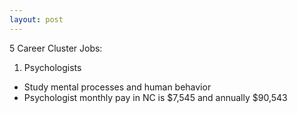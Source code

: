 ```yaml
---
layout: post
---
```



 5 Career Cluster Jobs:

1. Psychologists 
  * Study mental processes and human behavior
  * Psychologist monthly pay in NC is $7,545 and annually $90,543
